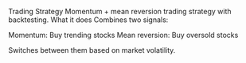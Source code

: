 Trading Strategy
Momentum + mean reversion trading strategy with backtesting.
What it does
Combines two signals:

Momentum: Buy trending stocks
Mean reversion: Buy oversold stocks

Switches between them based on market volatility.
